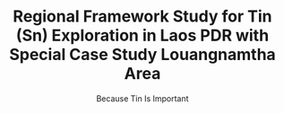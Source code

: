---
layout: post
title: "Regional Framework Study for Tin (Sn) Exploration in Laos PDR with Special Case Study Louangnamtha Area"
subtitle: "Because Tin Is Important"
background: '/img/posts/2023-01-07-Tes1/bg.jpg'
---